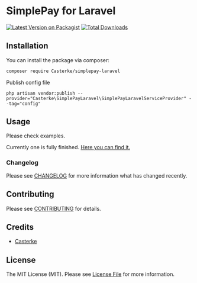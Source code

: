 # SimplePay for Laravel

[![Latest Version on Packagist](https://img.shields.io/packagist/v/Casterke/simplepay-laravel.svg?style=flat-square)](https://packagist.org/packages/Casterke/simplepay-laravel)
[![Total Downloads](https://img.shields.io/packagist/dt/Casterke/simplepay-laravel.svg?style=flat-square)](https://packagist.org/packages/Casterke/simplepay-laravel)

## Installation

You can install the package via composer:

```bash
composer require Casterke/simplepay-laravel
```
Publish config file

```php artisan vendor:publish --provider="Casterke\SimplePayLaravel\SimplePayLaravelServiceProvider" --tag="config"```

## Usage

Please check examples.

Currently one is fully finished. [Here you can find it.](./_examples/StartPayByUrl.php)


### Changelog

Please see [CHANGELOG](CHANGELOG.md) for more information what has changed recently.

## Contributing

Please see [CONTRIBUTING](CONTRIBUTING.md) for details.

## Credits

-   [Casterke](https://github.com/Casterke)

## License

The MIT License (MIT). Please see [License File](LICENSE.md) for more information.
